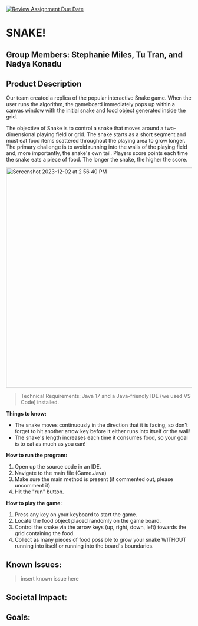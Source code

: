 [![Review Assignment Due Date](https://classroom.github.com/assets/deadline-readme-button-24ddc0f5d75046c5622901739e7c5dd533143b0c8e959d652212380cedb1ea36.svg)](https://classroom.github.com/a/GqrHw_cP)
# SNAKE!

## __Group Members: Stephanie Miles, Tu Tran, and Nadya Konadu__

## __Product Description__

Our team created a replica of the popular interactive Snake game. When the user runs the algorithm, the gameboard immediately pops up within a canvas window with the initial snake and food object generated inside the grid. 

The objective of Snake is to control a snake that moves around a two-dimensional playing field or grid. The snake starts as a short segment and must eat food items scattered throughout the playing area to grow longer. The primary challenge is to avoid running into the walls of the playing field and, more importantly, the snake's own tail. Players score points each time the snake eats a piece of food. The longer the snake, the higher the score. 

<img width="597" alt="Screenshot 2023-12-02 at 2 56 40 PM" src="https://github.com/mac-comp128-fa23/course-project-02_steph_tu_nadya_snake/assets/118240368/fe8838d3-1962-4d9d-807e-472560ff9e8a">


> Technical Requirements: Java 17 and a Java-friendly IDE (we used VS Code) installed.

__Things to know:__

- The snake moves continuously in the direction that it is facing, so don't forget to hit another arrow key before it either runs into itself or the wall!
- The snake's length increases each time it consumes food, so your goal is to eat as much as you can!

__How to run the program:__

1. Open up the source code in an IDE.
2. Navigate to the main file (Game.Java)
3. Make sure the main method is present (if commented out, please uncomment it)
4. Hit the "run" button.

__How to play the game:__

1. Press any key on your keyboard to start the game.
2. Locate the food object placed randomly on the game board.
3. Control the snake via the arrow keys (up, right, down, left) towards the grid containing the food.
4. Collect as many pieces of food possible to grow your snake WITHOUT running into itself or running into the board's boundaries.

## __Known Issues:__

> insert known issue here

## __Societal Impact:__

## __Goals:__
   
